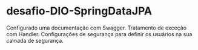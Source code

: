 # desafio-DIO-SpringDataJPA
Configurado uma documentação com Swagger.
Tratamento de exceção com Handler.
Configurações de segurança para definir os usuários na sua camada de segurança.